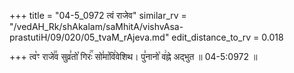 +++
title = "04-5_0972 त्वं राजेव"
similar_rv = "/vedAH_Rk/shAkalam/saMhitA/vishvAsa-prastutiH/09/020/05_tvaM_rAjeva.md"
edit_distance_to_rv = 0.018

+++
त्व꣡ꣳ राजे꣢꣯व सुव्र꣣तो꣡ गिरः꣢꣯ सो꣣मा꣡वि꣢वेशिथ। पु꣣नानो꣡ व꣢ह्ने अद्भुत ॥ 04-5:0972 ॥

<div class="js_include " url="/vedAH_Rk/shAkalam/saMhitA/vishvAsa-prastutiH/09/020/05_tvaM_rAjeva.md"  newLevelForH1="2" title="विश्वास-शाकल-प्रस्तुतिः"  > </div>